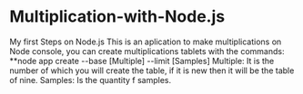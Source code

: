 # Multiplication-with-Node.js
My first Steps on Node.js
This is an aplication to make multiplications on Node console, you can create multiplications tablets with the commands:
**node app create --base  [Multiple] --limit [Samples]
Multiple: It is the number of which you will create the table, if it is new then it will be the table of nine.
Samples: Is the quantity f samples.
